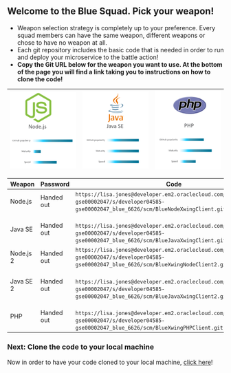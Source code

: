 ## Welcome to the Blue Squad. Pick your weapon! ##

+ Weapon selection strategy is completely up to your preference. Every squad members can have the same weapon, different weapons or chose to have no weapon at all.
+ Each git repository includes the basic code that is needed in order to run and deploy your microservice to the battle action!
+ **Copy the Git URL below for the weapon you want to use. At the bottom of the page you will find a link taking you to instructions on how to clone the code!**

| ![Red Squad](nodejs.png)  | ![Blue Squad](javase.png) | ![Black Squad](php.png) |
|:---:|:---:|:---:|

| Weapon        | Password     | Code  |
| ------------- |-------------| -----|
| Node.js      | Handed out | ``` https://lisa.jones@developer.em2.oraclecloud.com/developer04585-gse00002047/s/developer04585-gse00002047_blue_6626/scm/BlueNodeXwingClient.git ``` |
| Java SE      | Handed out      |   ```  https://lisa.jones@developer.em2.oraclecloud.com/developer04585-gse00002047/s/developer04585-gse00002047_blue_6626/scm/BlueJavaXwingClient.git ``` |
| Node.js 2    | Handed out | ``` https://lisa.jones@developer.em2.oraclecloud.com/developer04585-gse00002047/s/developer04585-gse00002047_blue_6626/scm/BlueXwingNodeClient2.git ``` |
| Java SE 2    | Handed out      |   ```  https://lisa.jones@developer.em2.oraclecloud.com/developer04585-gse00002047/s/developer04585-gse00002047_blue_6626/scm/BlueJavaXwingClient2.git ``` |
| PHP | Handed out      |  ```  https://lisa.jones@developer.em2.oraclecloud.com/developer04585-gse00002047/s/developer04585-gse00002047_blue_6626/scm/BlueXwingPHPClient.git ``` |

### Next: Clone the code to your local machine ###

Now in order to have your code cloned to your local machine, [click here](../clonecode.md)!
